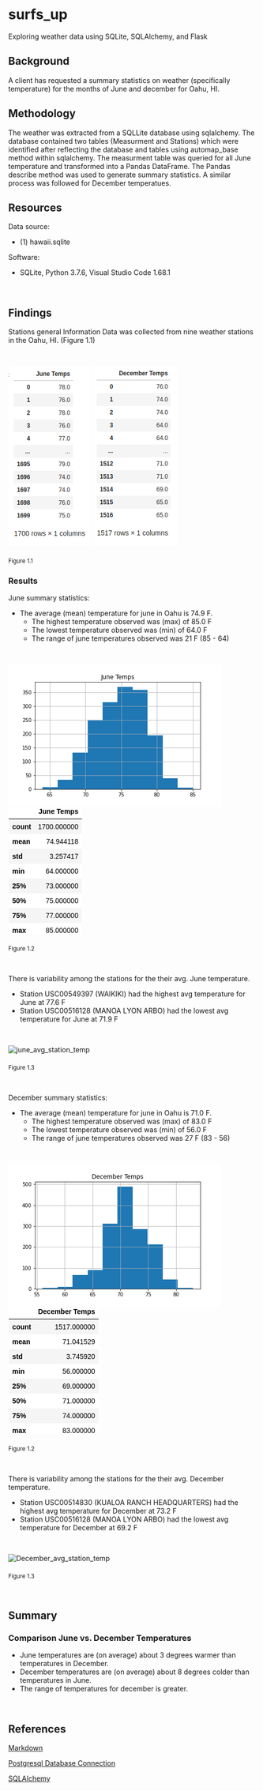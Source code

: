 # surfs_up
Exploring weather data using SQLite, SQLAlchemy, and Flask

## Background 
A client has requested a summary statistics on weather (specifically temperature) for the months of June and december for Oahu, HI.

## Methodology
The weather was extracted from a SQLLite database using sqlalchemy. The database contained two tables (Measurment and Stations) which were identified after reflecting the database and tables using automap_base method within sqlalchemy. The measurment table was queried for all June temperature and transformed into a Pandas DataFrame. The Pandas describe method was used to generate summary statistics. A similar process was followed for December temperatues. 

## Resources
 
Data source:
- (1) hawaii.sqlite
 
Software:
- SQLite, Python 3.7.6, Visual Studio Code 1.68.1
 
<br/>

## Findings
Stations general Information Data was collected from nine weather stations in the Oahu, HI. (Figure 1.1)

<br/>

![june_stations_general_data](./Images/june_temp_df.png)
![december_stations_general_data](./Images/december_temp_df.png)<br/>


<sub> Figure 1.1

### Results

June summary statistics:

- The average (mean) temperature for june in Oahu is 74.9 F.
    - The highest temperature observed was (max) of 85.0 F
    - The lowest temperature observed was (min) of 64.0 F
    - The range of june temperatures observed was 21 F (85 - 64)

<br/>

![june_temps_hist](./Images/June_temp_hist.png)
![june_statistics](.//Images/june_temp_summary_stats.png)<br/>

<sub> Figure 1.2

<br/>

There is variability among the stations for the their avg. June temperature.

- Station USC00549397 (WAIKIKI) had the highest avg temperature for June at 77.6 F
- Station USC00516128 (MANOA LYON ARBO) had the lowest avg temperature for June at 71.9 F

<br/>

![june_avg_station_temp](./)

<sub> Figure 1.3

<br/>

December summary statistics:

- The average (mean) temperature for june in Oahu is 71.0 F.
    - The highest temperature observed was (max) of 83.0 F
    - The lowest temperature observed was (min) of 56.0 F
    - The range of june temperatures observed was 27 F (83 - 56)


<br/>

![December_temps_hist](./Images/December_temp_hist.png)
![december_statistics](./Images/december_temp_summary_stats.png)<br/>

<sub> Figure 1.2

<br/>

There is variability among the stations for the their avg. December temperature.

- Station USC00514830 (KUALOA RANCH HEADQUARTERS) had the highest avg temperature for December at 73.2 F
- Station USC00516128 (MANOA LYON ARBO) had the lowest avg temperature for December at 69.2 F

<br/>

![December_avg_station_temp](./)

<sub> Figure 1.3

<br/>

## Summary
### Comparison June vs. December Temperatures
- June temperatures are (on average) about 3 degrees warmer than temperatures in December.
- December temperatures are (on average) about 8 degrees colder than temperatures in June.
- The range of temperatures for december is greater.

<br/>

## References
 
[Markdown](https://docs.github.com/en/get-started/writing-on-github/getting-started-with-writing-and-formatting-on-github/basic-writing-and-formatting-syntax)
 
[Postgresql Database Connection](https://www.postgresql.org/docs/current/libpq-connect.html)
 
[SQLAlchemy](https://www.sqlalchemy.org/)
